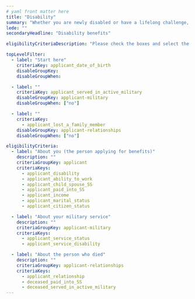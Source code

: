 ```yaml
---
# yaml front matter here
title: "Disability"
summary: "Whether you are newly disabled or have a lifelong challenge, assistance may be available, including financial help."
lede: ""
secondaryHeadline: "Disability benefits"

eligibilityCriteriaDescription: "Please check the boxes and select the options that best describe your situation. Answer as many questions as possible for the most accurate results."

topLevelFilter:
  - label: "Start here"
    criteriaKey: applicant_date_of_birth
    disableGroupKey:
    disableGroupWhen:

  - label: ""
    criteriaKey: applicant_served_in_active_military
    disableGroupKey: applicant-military
    disableGroupWhen: ["no"]

  - label: ""
    criteriaKey:
      - applicant_lost_a_family_member
    disableGroupKey: applicant-relationships
    disableGroupWhen: ["no"]

eligibilityCriteria:
  - label: "About you (the person applying for benefits)"
    description: ""
    criteriaGroupKey: applicant
    criteriaKeys:
      - applicant_disability
      - applicant_ability_to_work
      - applicant_child_spouse_SS
      - applicant_paid_into_SS
      - applicant_income
      - applicant_marital_status
      - applicant_citizen_status

  - label: "About your military service"
    description: ""
    criteriaGroupKey: applicant-military
    criteriaKeys:
      - applicant_service_status
      - applicant_service_disability

  - label: "About the person who died"
    description: ""
    criteriaGroupKey: applicant-relationships
    criteriaKeys:
      - applicant_relationship
      - deceased_paid_into_SS
      - deceased_served_in_active_military
---
```

